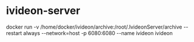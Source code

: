# ivideon-server
docker run -v /home/docker/ivideon/archive:/root/.IvideonServer/archive --restart always --network=host -p 6080:6080 --name ivideon ivideon
